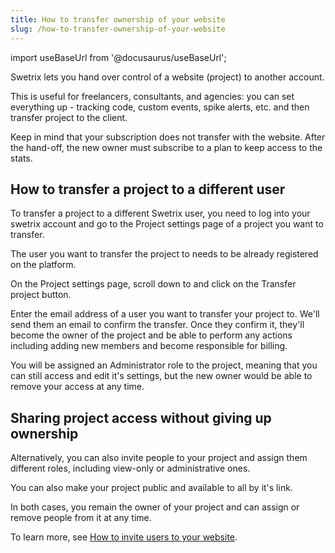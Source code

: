```yaml
---
title: How to transfer ownership of your website
slug: /how-to-transfer-ownership-of-your-website
---
```


import useBaseUrl from '@docusaurus/useBaseUrl';

Swetrix lets you hand over control of a website (project) to another account.

This is useful for freelancers, consultants, and agencies: you can set everything up - tracking code, custom events, spike alerts, etc. and then transfer project to the client.

Keep in mind that your subscription does not transfer with the website. After the hand-off, the new owner must subscribe to a plan to keep access to the stats.

## How to transfer a project to a different user

To transfer a project to a different Swetrix user, you need to log into your swetrix account and go to the Project settings page of a project you want to transfer.

The user you want to transfer the project to needs to be already registered on the platform.

On the Project settings page, scroll down to and click on the Transfer project button.

Enter the email address of a user you want to transfer your project to. We'll send them an email to confirm the transfer. Once they confirm it, they'll become the owner of the project and be able to perform any actions including adding new members and become responsible for billing.

You will be assigned an Administrator role to the project, meaning that you can still access and edit it's settings, but the new owner would be able to remove your access at any time.

## Sharing project access without giving up ownership

Alternatively, you can also invite people to your project and assign them different roles, including view-only or administrative ones.

You can also make your project public and available to all by it's link.

In both cases, you remain the owner of your project and can assign or remove people from it at any time.

To learn more, see [How to invite users to your website](/how-to-invite-users-to-your-website).
